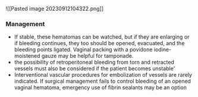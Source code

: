![[Pasted image 20230912104322.png]]
### Management
- If stable, these hematomas can be watched, but if they are enlarging or if bleeding continues, they too should be opened, evacuated, and the bleeding points ligated. Vaginal packing with a povidone iodine-moistened gauze may be helpful for tamponade.
- the possibility of retroperitoneal bleeding from torn and retracted vessels must also be considered if the patient becomes unstable'
- Interventional vascular procedures for embolization of vessels are rarely indicated. If surgical management fails to control bleeding of an opened vaginal hematoma, emergency use of fibrin sealants may be an option